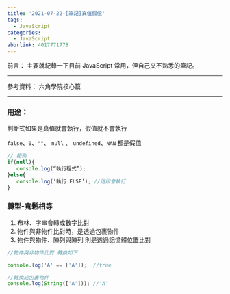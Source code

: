 ```yaml
---
title: '2021-07-22-[筆記]真值假值'
tags:
  - JavaScript
categories:
  - JavaScript
abbrlink: 4017771778
---
```

前言：
主要就紀錄一下目前 JavaScript 常用，但自己又不熟悉的筆記。

<!-- more -->

---
參考資料：
六角學院核心篇

---
### 用途：
判斷式如果是真值就會執行，假值就不會執行

`false`、`0`、`""`、 `null` 、 `undefined`、`NAN` 都是假值

```jsx
// 範例
if(null){
   console.log(“執行程式”);
}else{
   console.log(‘執行 ELSE’); //這段會執行
}

```

### 轉型-寬鬆相等
1. 布林、字串會轉成數字比對
2. 物件與非物件比對時，是透過包裹物件
3. 物件與物件、陣列與陣列 則是透過記憶體位置比對

```jsx
//物件與非物件比對 轉換如下

console.log('A' == ['A']);  //true

//轉換成包裹物件
console.log(String(['A'])); //'A'
```